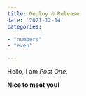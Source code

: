 ```yaml
---
title: Deploy & Release
date: '2021-12-14'
categories:

- "numbers"
- "even"

---
```


Hello, I am _Post One._

**Nice to meet you!**